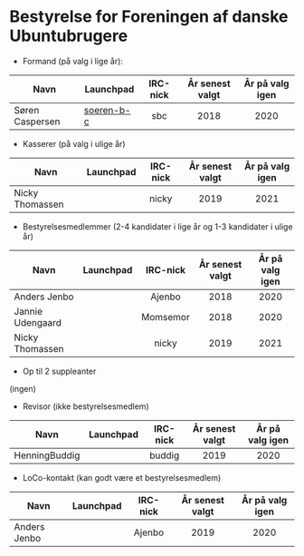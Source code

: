 
# Bestyrelse for Foreningen af danske Ubuntubrugere
 


 * Formand (på valg i lige år):
 
| Navn   |      Launchpad      |  IRC-nick | År senest valgt | År på valg igen |
|--------|---------------------|:---------:|:---------------:|:---------------:|
|Søren Caspersen | [soeren-b-c](https://launchpad.net/~soeren-b-c) | sbc | 2018 | 2020|

* Kasserer (på valg i ulige år)
 
| Navn   |      Launchpad      |  IRC-nick | År senest valgt | År på valg igen |
|--------|---------------------|:---------:|:---------------:|:---------------:|
|Nicky Thomassen | | nicky | 2019 | 2021|

 
 * Bestyrelsesmedlemmer (2-4 kandidater i lige år og 1-3 kandidater i ulige år) 
 
| Navn   |      Launchpad      |  IRC-nick | År senest valgt | År på valg igen |
|--------|---------------------|:---------:|:---------------:|:---------------:|
|Anders Jenbo| |Ajenbo|2018|2020|
| Jannie Udengaard | | Momsemor | 2018 | 2020|
|Nicky Thomassen | | nicky | 2019 | 2021|

 
 * Op til 2 suppleanter
 
 (ingen)
 * Revisor (ikke bestyrelsesmedlem)
 
| Navn   |      Launchpad      |  IRC-nick | År senest valgt | År på valg igen |
|--------|---------------------|:---------:|:---------------:|:---------------:|
|HenningBuddig | |  buddig | 2019 | 2020|
 * LoCo-kontakt (kan godt være et bestyrelsesmedlem)
 
| Navn   |      Launchpad      |  IRC-nick | År senest valgt | År på valg igen |
|--------|---------------------|:---------:|:---------------:|:---------------:|
|Anders Jenbo| |Ajenbo|2019|2020|

 
